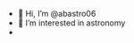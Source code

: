 - 👋 Hi, I’m @abastro06
- 👀 I’m interested in astronomy
-



<!---
abastro06/abastro06 is a ✨ special ✨ repository because its `README.md` (this file) appears on your GitHub profile.
You can click the Preview link to take a look at your changes.
--->
